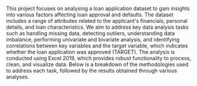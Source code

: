 This project focuses on analysing a loan application dataset to gain insights into various factors affecting loan approval and defaults. 
The dataset includes a range of attributes related to the applicant's financials, personal details, and loan characteristics. 
We aim to address key data analysis tasks such as handling missing data, detecting outliers, understanding data imbalance, performing univariate and bivariate analysis, 
and identifying correlations between key variables and the target variable, which indicates whether the loan application was approved (TARGET).
The analysis is conducted using Excel 2019, which provides robust functionality to process, clean, and visualize data. Below is a breakdown of the 
methodologies used to address each task, followed by the results obtained through various analyses.
